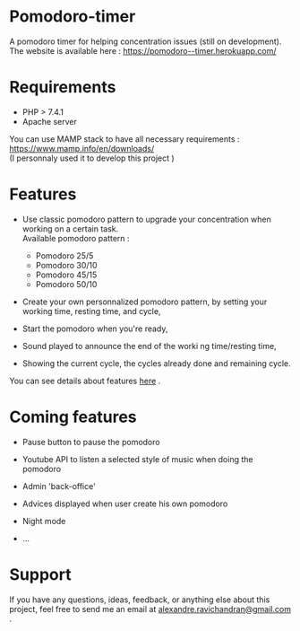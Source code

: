 # Pomodoro-timer

A pomodoro timer for helping concentration issues (still on development). <br>
The website is available here : https://pomodoro--timer.herokuapp.com/


# Requirements 
- PHP > 7.4.1
- Apache server


You can use MAMP stack to have all necessary requirements : 
https://www.mamp.info/en/downloads/ <br>
(I personnaly used it to develop this project )

# Features
- Use classic pomodoro pattern to upgrade your concentration when working on a certain task.<br>
    Available pomodoro pattern : 
    - Pomodoro 25/5
    - Pomodoro 30/10
    - Pomodoro 45/15
    - Pomodoro 50/10

- Create your own personnalized pomodoro pattern, by setting your working time, resting time, and cycle,

- Start the pomodoro when you're ready,
- Sound played to announce the end of the worki
ng time/resting time,

- Showing the current cycle, the cycles already done and remaining cycle.

You can see details about features [here](/docs/features.md "Click here to have details about features") .


# Coming features
- Pause button to pause the pomodoro

- Youtube API to listen a selected style of music when doing the pomodoro

- Admin 'back-office'

- Advices displayed when user create his own pomodoro

- Night mode
- ...


# Support

If you have any questions, ideas, feedback, or anything else about this project, feel free to send me an email at alexandre.ravichandran@gmail.com .